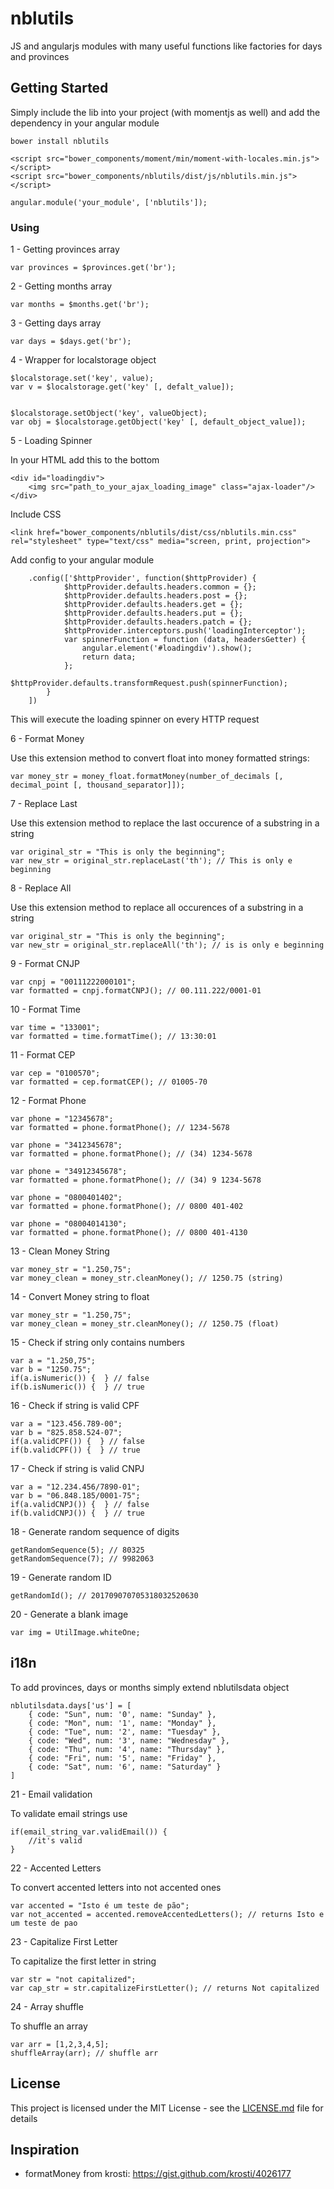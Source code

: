 # nblutils

JS and angularjs modules with many useful functions like factories for days and provinces

## Getting Started

Simply include the lib into your project (with momentjs as well) and add the dependency in your angular module 

```
bower install nblutils
```

```
<script src="bower_components/moment/min/moment-with-locales.min.js"></script>
<script src="bower_components/nblutils/dist/js/nblutils.min.js"></script>
```

```
angular.module('your_module', ['nblutils']);
```

### Using


1 - Getting provinces array

```
var provinces = $provinces.get('br');
```

2 - Getting months array

```
var months = $months.get('br');
```

3 - Getting days array

```
var days = $days.get('br');
```

4 - Wrapper for localstorage object

```
$localstorage.set('key', value);
var v = $localstorage.get('key' [, defalt_value]);


$localstorage.setObject('key', valueObject);
var obj = $localstorage.getObject('key' [, default_object_value]);
```

5 - Loading Spinner

In your HTML add this to the bottom

```
<div id="loadingdiv">
    <img src="path_to_your_ajax_loading_image" class="ajax-loader"/>
</div>
```

Include CSS

```
<link href="bower_components/nblutils/dist/css/nblutils.min.css" rel="stylesheet" type="text/css" media="screen, print, projection">
```

Add config to your angular module

```
    .config(['$httpProvider', function($httpProvider) {
            $httpProvider.defaults.headers.common = {};
            $httpProvider.defaults.headers.post = {};
            $httpProvider.defaults.headers.get = {};
            $httpProvider.defaults.headers.put = {};
            $httpProvider.defaults.headers.patch = {};
            $httpProvider.interceptors.push('loadingInterceptor');
            var spinnerFunction = function (data, headersGetter) {
                angular.element('#loadingdiv').show();
                return data;
            };
            $httpProvider.defaults.transformRequest.push(spinnerFunction);
        }
    ])
```

This will execute the loading spinner on every HTTP request

6 - Format Money

Use this extension method to convert float into money formatted strings:

```
var money_str = money_float.formatMoney(number_of_decimals [, decimal_point [, thousand_separator]]);
```

7 - Replace Last

Use this extension method to replace the last occurence of a substring in a string

```
var original_str = "This is only the beginning";
var new_str = original_str.replaceLast('th'); // This is only e beginning
```

8 - Replace All

Use this extension method to replace all occurences of a substring in a string

```
var original_str = "This is only the beginning";
var new_str = original_str.replaceAll('th'); // is is only e beginning
```

9 - Format CNJP

```
var cnpj = "00111222000101";
var formatted = cnpj.formatCNPJ(); // 00.111.222/0001-01
```

10 - Format Time

```
var time = "133001";
var formatted = time.formatTime(); // 13:30:01
```

11 - Format CEP

```
var cep = "0100570";
var formatted = cep.formatCEP(); // 01005-70
```

12 - Format Phone

```
var phone = "12345678";
var formatted = phone.formatPhone(); // 1234-5678

var phone = "3412345678";
var formatted = phone.formatPhone(); // (34) 1234-5678

var phone = "34912345678";
var formatted = phone.formatPhone(); // (34) 9 1234-5678

var phone = "0800401402";
var formatted = phone.formatPhone(); // 0800 401-402

var phone = "08004014130";
var formatted = phone.formatPhone(); // 0800 401-4130
```


13 - Clean Money String

```
var money_str = "1.250,75";
var money_clean = money_str.cleanMoney(); // 1250.75 (string)
```

14 - Convert Money string to float

```
var money_str = "1.250,75";
var money_clean = money_str.cleanMoney(); // 1250.75 (float)
```


15 - Check if string only contains numbers 

```
var a = "1.250,75";
var b = "1250.75";
if(a.isNumeric()) {  } // false
if(b.isNumeric()) {  } // true
```

16 - Check if string is valid CPF

```
var a = "123.456.789-00";
var b = "825.858.524-07";
if(a.validCPF()) {  } // false
if(b.validCPF()) {  } // true
```


17 - Check if string is valid CNPJ

```
var a = "12.234.456/7890-01";
var b = "06.848.185/0001-75";
if(a.validCNPJ()) {  } // false
if(b.validCNPJ()) {  } // true
```

18 - Generate random sequence of digits

```
getRandomSequence(5); // 80325
getRandomSequence(7); // 9982063
```

19 - Generate random ID

```
getRandomId(); // 201709070705318032520630
```

20 - Generate a blank image

```
var img = UtilImage.whiteOne;
```


## i18n

To add provinces, days or months simply extend nblutilsdata object

```
nblutilsdata.days['us'] = [
    { code: "Sun", num: '0', name: "Sunday" },
    { code: "Mon", num: '1', name: "Monday" },
    { code: "Tue", num: '2', name: "Tuesday" },
    { code: "Wed", num: '3', name: "Wednesday" },
    { code: "Thu", num: '4', name: "Thursday" },
    { code: "Fri", num: '5', name: "Friday" },
    { code: "Sat", num: '6', name: "Saturday" }
]
```

21 - Email validation

To validate email strings use

```
if(email_string_var.validEmail()) {
    //it's valid
}
```

22 - Accented Letters

To convert accented letters into not accented ones

```
var accented = "Isto é um teste de pão";
var not_accented = accented.removeAccentedLetters(); // returns Isto e um teste de pao
```

23 - Capitalize First Letter

To capitalize the first letter in string

```
var str = "not capitalized";
var cap_str = str.capitalizeFirstLetter(); // returns Not capitalized
```

24 - Array shuffle

To shuffle an array 

```
var arr = [1,2,3,4,5];
shuffleArray(arr); // shuffle arr
```

## License

This project is licensed under the MIT License - see the [LICENSE.md](LICENSE.md) file for details


## Inspiration 

* formatMoney from krosti: https://gist.github.com/krosti/4026177

